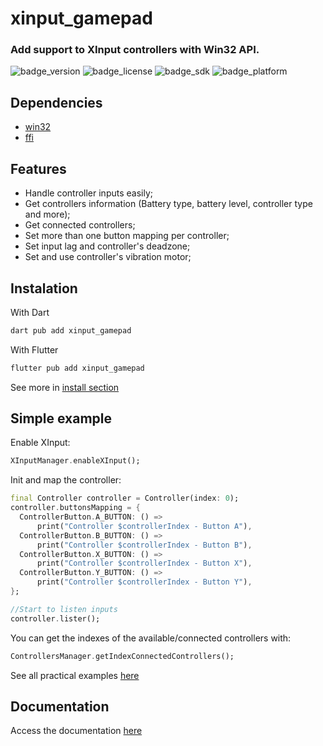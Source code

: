 # xinput_gamepad
### Add support to XInput controllers with Win32 API.
![badge_version](https://img.shields.io/pub/v/xinput_gamepad)
![badge_license](https://img.shields.io/github/license/LuanRoger/xinput_gamepad)
![badge_sdk](https://img.shields.io/badge/sdk-dart%20%7C%20flutter-blue)
![badge_platform](https://img.shields.io/badge/platform-windows-blue)

## Dependencies
- [win32](https://pub.dev/packages/win32)
- [ffi](https://pub.dev/packages/ffi)

## Features
- Handle controller inputs easily;
- Get controllers information (Battery type, battery level, controller type and more);
- Get connected controllers;
- Set more than one button mapping per controller;
- Set input lag and controller's deadzone;
- Set and use controller's vibration motor;

## Instalation
With Dart
```powershell
dart pub add xinput_gamepad
```
With Flutter
```powershell
flutter pub add xinput_gamepad
```
See more in [install section](https://pub.dev/packages/xinput_gamepad/install)

## Simple example
Enable XInput:
```dart
XInputManager.enableXInput();
```
Init and map the controller:
```dart
final Controller controller = Controller(index: 0);
controller.buttonsMapping = {
  ControllerButton.A_BUTTON: () =>
      print("Controller $controllerIndex - Button A"),
  ControllerButton.B_BUTTON: () =>
      print("Controller $controllerIndex - Button B"),
  ControllerButton.X_BUTTON: () =>
      print("Controller $controllerIndex - Button X"),
  ControllerButton.Y_BUTTON: () =>
      print("Controller $controllerIndex - Button Y"),
};

//Start to listen inputs
controller.lister();
```
You can get the indexes of the available/connected controllers with:
```dart
ControllersManager.getIndexConnectedControllers();
```
See all practical examples [here](https://github.com/LuanRoger/xinput_gamepad/tree/main/examples)

## Documentation
Access the documentation [here](https://github.com/LuanRoger/xinput_gamepad/wiki)
